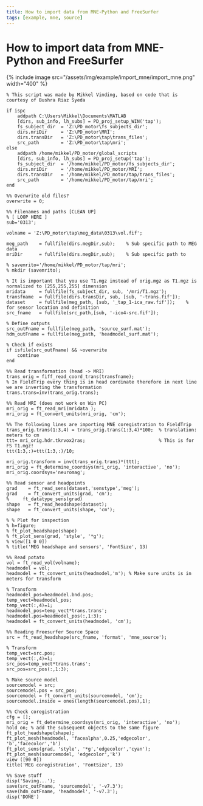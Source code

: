 ```yaml
---
title: How to import data from MNE-Python and FreeSurfer
tags: [example, mne, source]
---
```


# How to import data from MNE-Python and FreeSurfer

{% include image src="/assets/img/example/import_mne/import_mne.png" width="400" %}

	
	
	% This script was made by Mikkel Vinding, based on code that is courtesy of Bushra Riaz Syeda
	
	if ispc
	    addpath C:\Users\Mikkel\Documents\MATLAB
	    [dirs, sub_info, lh_subs] = PD_proj_setup_WIN('tap');
	    fs_subject_dir  = 'Z:\PD_motor\fs_subjects_dir';
	    dirs.mriDir     = 'Z:\PD_motor\MRI';
	    dirs.transDir   = 'Z:\PD_motor\tap\trans_files';
	    src_path        = 'Z:\PD_motor\tap\mri';
	else
	    addpath /home/mikkel/PD_motor/global_scripts
	    [dirs, sub_info, lh_subs] = PD_proj_setup('tap');
	    fs_subject_dir  = '/home/mikkel/PD_motor/fs_subjects_dir';
	    dirs.mriDir     = '/home/mikkel/PD_motor/MRI'; 
	    dirs.transDir   = '/home/mikkel/PD_motor/tap/trans_files';
	    src_path        = '/home/mikkel/PD_motor/tap/mri';
	end
	
	%% Overwrite old files?
	overwrite = 0;
	
	%% Filenames and paths [CLEAN UP]
	% [ LOOP HERE ]
	sub='0313';
	
	volname = 'Z:\PD_motor\tap\meg_data\0313\vol.fif';
	
	meg_path    = fullfile(dirs.megDir,sub);    % Sub specific path to MEG data
	mriDir      = fullfile(dirs.megDir,sub);    % Sub specific path to 
	
	% savemrito='/home/mikkel/PD_motor/tap/mri';
	% mkdir (savemrito);
	
	% It is important that you use T1.mgz instead of orig.mgz as T1.mgz is normalized to [255,255,255] dimension
	mridata     = fullfile(fs_subject_dir, sub, '/mri/T1.mgz');                 
	transfname  = fullfile(dirs.transDir, sub, [sub, '-trans.fif']);
	dataset     = fullfile(meg_path, [sub, '_tap_1-ica_raw.fif']);    % for sensor location and definition 
	src_fname   = fullfile(src_path,[sub, '-ico4-src.fif']);
	
	% Define outputs
	src_outFname = fullfile(meg_path, 'source_surf.mat');
	hdm_outFname = fullfile(meg_path, 'headmodel_surf.mat');
	
	% Check if exists
	if isfile(src_outFname) && ~overwrite
	    continue
	end
	
	%% Read transformation (head -> MRI)
	trans_orig = fiff_read_coord_trans(transfname);
	% In FieldTrip every thing is in head cordinate therefore in next line we are inverting the transformation
	trans.trans=inv(trans_orig.trans);                                         
	
	%% Read MRI (does not work on Win PC)
	mri_orig = ft_read_mri(mridata );
	mri_orig = ft_convert_units(mri_orig, 'cm'); 
	
	%% The following lines are importing MNE coregistration to FieldTrip
	trans_orig.trans(1:3,4) = trans_orig.trans(1:3,4)*100;  % translation: meters to cm
	ttt= mri_orig.hdr.tkrvox2ras;                           % This is for FS T1.mgz!
	ttt(1:3,:)=ttt(1:3,:)/10;
	
	mri_orig.transform = inv(trans_orig.trans)*(ttt);
	mri_orig = ft_determine_coordsys(mri_orig, 'interactive', 'no');
	mri_orig.coordsys='neuromag';
	
	%% Read sensor and headpoints
	grad    = ft_read_sens(dataset,'senstype','meg'); 
	grad    = ft_convert_units(grad, 'cm');
	%     ft_datatype_sens(grad)
	shape   = ft_read_headshape(dataset);
	shape   = ft_convert_units(shape, 'cm');
	
	% % Plot for inspection
	% h=figure;
	% ft_plot_headshape(shape)
	% ft_plot_sens(grad, 'style', '*g');
	% view([1 0 0])
	% title('MEG headshape and sensors', 'FontSize', 13)
	
	%% Read potato
	vol = ft_read_vol(volname);
	headmodel = vol;
	headmodel = ft_convert_units(headmodel,'m'); % Make sure units is in meters for transform
	
	% Transform
	headmodel_pos=headmodel.bnd.pos;
	temp_vect=headmodel_pos;
	temp_vect(:,4)=1;
	headmodel_pos=temp_vect*trans.trans';
	headmodel.pos=headmodel_pos(:,1:3);
	headmodel = ft_convert_units(headmodel, 'cm');
	
	%% Reading Freesurfer Source Space
	src = ft_read_headshape(src_fname, 'format', 'mne_source');
	
	% Transform
	temp_vect=src.pos;
	temp_vect(:,4)=1;
	src_pos=temp_vect*trans.trans';
	src_pos=src_pos(:,1:3);
	
	% Make source model
	sourcemodel = src;
	sourcemodel.pos = src_pos;
	sourcemodel = ft_convert_units(sourcemodel, 'cm');
	sourcemodel.inside = ones(length(sourcemodel.pos),1);
	
	%% Check coregistration
	cfg = [];
	mri_orig = ft_determine_coordsys(mri_orig, 'interactive', 'no');
	hold on; % add the subsequent objects to the same figure
	ft_plot_headshape(shape);
	ft_plot_mesh(headmodel, 'facealpha',0.25,'edgecolor', 'b','facecolor','b')
	ft_plot_sens(grad, 'style', '*g','edgecolor','cyan');
	ft_plot_mesh(sourcemodel, 'edgecolor','k')
	view ([90 0])
	title('MEG coregistration', 'FontSize', 13)
	
	%% Save stuff
	disp('Saving...');
	save(src_outFname, 'sourcemodel', '-v7.3');
	save(hdm_outFname, 'headmodel', '-v7.3');
	disp('DONE')

